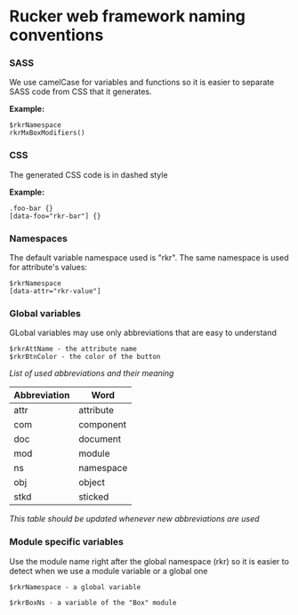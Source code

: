 # Rucker web framework naming conventions

### SASS

We use camelCase for variables and functions so it is easier to separate SASS code from CSS that it generates.

**Example:**

```
$rkrNamespace
rkrMxBoxModifiers()
```


### CSS

The generated CSS code is in dashed style


**Example:**

```
.foo-bar {}
[data-foo="rkr-bar"] {}
```
### Namespaces

The default variable namespace used is "rkr".
The same namespace is used for attribute's values:

```
$rkrNamespace
[data-attr="rkr-value"]
```


### Global variables

GLobal variables may use only abbreviations that are easy to understand

```
$rkrAttName - the attribute name
$rkrBtnColor - the color of the button
```

*List of used abbreviations and their meaning*

| Abbreviation | Word |
| --- | --- |
| attr | attribute |
| com | component |
| doc | document |
| mod | module |
| ns | namespace |
| obj | object |
| stkd | sticked |

_This table should be updated whenever new abbreviations are used_

### Module specific variables

Use the module name right after the global namespace (rkr) so it is easier to detect when we use a module variable or a global one

```
$rkrNamespace - a global variable

$rkrBoxNs - a variable of the "Box" module
```



